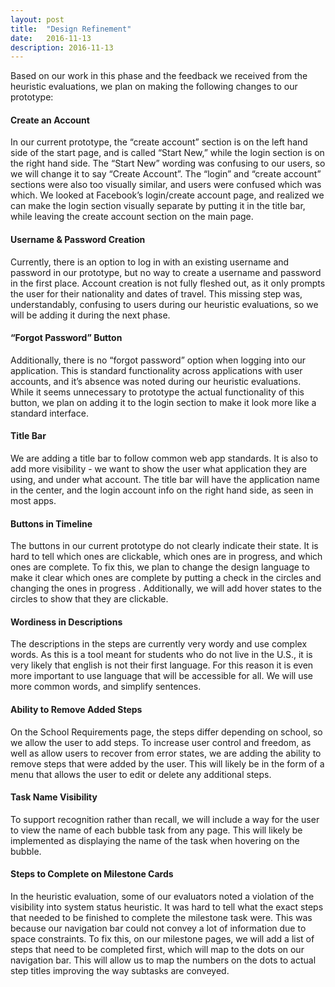 ```yaml
---
layout: post
title:  "Design Refinement"
date:   2016-11-13
description: 2016-11-13
---
```


Based on our work in this phase and the feedback we received from the heuristic evaluations, we plan on making the following changes to our prototype:

#### Create an Account
In our current prototype, the “create account” section is on the left hand side of the start page, and is called “Start New,” while the login section is on the right hand side. The “Start New” wording was confusing to our users, so we will change it to say “Create Account”. The “login” and “create account” sections were also too visually similar, and users were confused which was which. We looked at Facebook’s login/create account page, and realized we can make the login section visually separate by putting it in the title bar, while leaving the create account section on the main page.


#### Username & Password Creation
Currently, there is an option to log in with an existing username and password in our prototype, but no way to create a username and password in the first place. Account creation is not fully fleshed out, as it only prompts the user for their nationality and dates of travel. This missing step was, understandably, confusing to users during our heuristic evaluations, so we will be adding it during the next phase.


#### “Forgot Password” Button
Additionally, there is no “forgot password” option when logging into our application. This is standard functionality across applications with user accounts, and it’s absence was noted during our heuristic evaluations. While it seems unnecessary to prototype the actual functionality of this button, we plan on adding it to the login section to make it look more like a standard interface.


#### Title Bar
We are adding a title bar to follow common web app standards. It is also to add more visibility - we want to show the user what application they are using, and under what account. The title bar will have the application name in the center, and the login account info on the right hand side, as seen in most apps.


#### Buttons in Timeline
The buttons in our current prototype do not clearly indicate their state. It is hard to tell which ones are clickable, which ones are in progress, and which ones are complete. To fix this, we plan to change the design language to make it clear which ones are complete by putting a check in the circles and changing the ones in progress . Additionally, we will add hover states to the circles to show that they are clickable.


#### Wordiness in Descriptions
The descriptions in the steps are currently very wordy and use complex words. As this is a tool meant for students who do not live in the U.S., it is very likely that english is not their first language. For this reason it is even more important to use language that will be accessible for all. We will use more common words, and simplify sentences.


#### Ability to Remove Added Steps
On the School Requirements page, the steps differ depending on school, so we allow the user to add steps. To increase user control and freedom, as well as allow users to recover from error states, we are adding the ability to remove steps that were added by the user. This will likely be in the form of a menu that allows the user to edit or delete any additional steps.


#### Task Name Visibility
To support recognition rather than recall, we will include a way for the user to view the name of each bubble task from any page. This will likely be implemented as displaying the name of the task when hovering on the bubble.


#### Steps to Complete on Milestone Cards
In the heuristic evaluation, some of our evaluators noted a violation of the visibility into system status heuristic. It was hard to tell what the exact steps that needed to be finished to complete the milestone task were. This was because our navigation bar could not convey a lot of information due to space constraints. To fix this, on our milestone pages, we will add a list of steps that need to be completed first, which will map to the dots on our navigation bar. This will allow us to map the numbers on the dots to actual step titles improving the way subtasks are conveyed.
